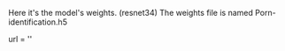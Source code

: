 Here it's the model's weights. (resnet34)
The weights file is named Porn-identification.h5

url = ''
